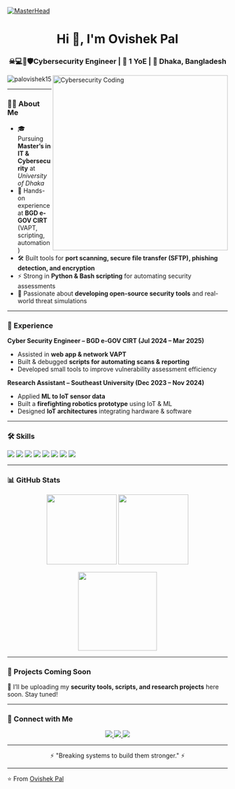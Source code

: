 [![MasterHead](https://www.silextechnology.com/hubfs/Blog_Images/1_ktMRyTnut5YK_0LoEJebUA.gif)](https://linkedin.com/in/info-ovishekpal)


<h1 align="center">Hi 👋, I'm Ovishek Pal</h1>
<h3 align="center">☠💻🔑🛡Cybersecurity Engineer | 💼 1 YoE | 📍 Dhaka, Bangladesh</h3>

<img align="right" alt="Cybersecurity Coding" width="400" src="https://cdn.dribbble.com/users/1162077/screenshots/3848914/programmer.gif">
<p align="left"> 
  <img src="https://komarev.com/ghpvc/?username=palovishek15&label=Profile%20views&color=0e75b6&style=flat" alt="palovishek15" /> 
</p>

---

### 👨‍💻 About Me
- 🎓 Pursuing **Master’s in IT & Cybersecurity** at *University of Dhaka*  
- 🔐 Hands-on experience at **BGD e-GOV CIRT** (VAPT, scripting, automation)  
- 🛠️ Built tools for **port scanning, secure file transfer (SFTP), phishing detection, and encryption**  
- ⚡ Strong in **Python & Bash scripting** for automating security assessments  
- 🚀 Passionate about **developing open-source security tools** and real-world threat simulations  

---

### 💼 Experience
**Cyber Security Engineer – BGD e-GOV CIRT (Jul 2024 – Mar 2025)**  
- Assisted in **web app & network VAPT**  
- Built & debugged **scripts for automating scans & reporting**  
- Developed small tools to improve vulnerability assessment efficiency  

**Research Assistant – Southeast University (Dec 2023 – Nov 2024)**  
- Applied **ML to IoT sensor data**  
- Built a **firefighting robotics prototype** using IoT & ML  
- Designed **IoT architectures** integrating hardware & software  

---

### 🛠️ Skills  
<p align="left">
  <img src="https://img.shields.io/badge/Python-3776AB?logo=python&logoColor=white" />
  <img src="https://img.shields.io/badge/Bash-121011?logo=gnu-bash&logoColor=white" />
  <img src="https://img.shields.io/badge/Linux-FCC624?logo=linux&logoColor=black" />
  <img src="https://img.shields.io/badge/MySQL-4479A1?logo=mysql&logoColor=white" />
  <img src="https://img.shields.io/badge/Docker-2496ED?logo=docker&logoColor=white" />
  <img src="https://img.shields.io/badge/Networking-0078D7?logo=cisco&logoColor=white" />
  <img src="https://img.shields.io/badge/BurpSuite-FF6633?logo=burp-suite&logoColor=white" />
  <img src="https://img.shields.io/badge/IoT-4cc9f0?logo=raspberry-pi&logoColor=white" />
</p>

---

### 📊 GitHub Stats  
<p align="center">
  <img src="https://github-readme-stats.vercel.app/api?username=palovishek15&show_icons=true&theme=tokyonight" height="160"/>
  <img src="https://github-readme-stats.vercel.app/api/top-langs?username=palovishek15&show_icons=true&layout=compact&theme=tokyonight" height="160"/>
</p>

<p align="center">
  <img src="https://github-readme-streak-stats.herokuapp.com/?user=palovishek15&theme=tokyonight" height="180"/>
</p>

---

### 🚀 Projects Coming Soon  
📌 I’ll be uploading my **security tools, scripts, and research projects** here soon. Stay tuned!  

---

### 🤝 Connect with Me  
<p align="center">
  <a href="https://linkedin.com/in/info-ovishekpal" target="_blank">
    <img src="https://img.shields.io/badge/LinkedIn-0A66C2?logo=linkedin&logoColor=white" />
  </a>
  <a href="https://github.com/palovishek15" target="_blank">
    <img src="https://img.shields.io/badge/GitHub-181717?logo=github&logoColor=white" />
  </a>
  <a href="mailto:info.palovishek@gmail.com">
    <img src="https://img.shields.io/badge/Email-D14836?logo=gmail&logoColor=white" />
  </a>
</p>

---

<p align="center">⚡ "Breaking systems to build them stronger." ⚡</p>

---
⭐️ From [Ovishek Pal](https://github.com/palovishek15)
